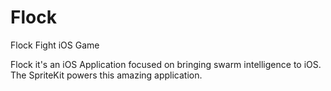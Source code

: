 Flock
=====

Flock Fight iOS Game

Flock it's an iOS Application focused on bringing swarm intelligence to iOS. The SpriteKit powers this amazing application. 

